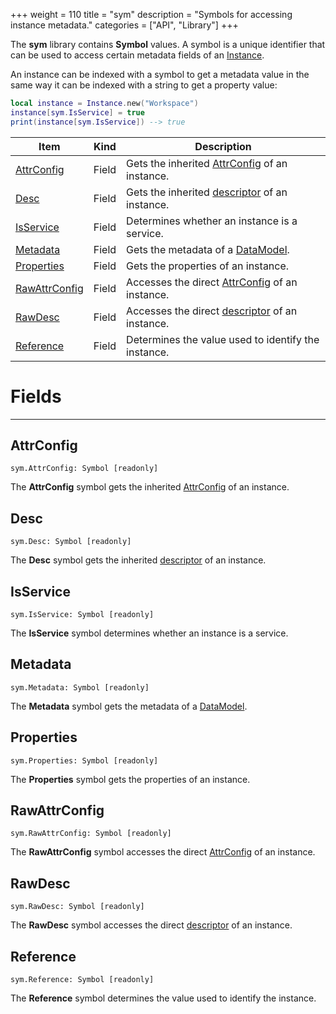 +++
weight = 110
title = "sym"
description = "Symbols for accessing instance metadata."
categories = ["API", "Library"]
+++

The **sym** library contains **Symbol** values. A symbol is a unique
identifier that can be used to access certain metadata fields of an [Instance](type:Instance).

An instance can be indexed with a symbol to get a metadata value in the same
way it can be indexed with a string to get a property value:

```lua
local instance = Instance.new("Workspace")
instance[sym.IsService] = true
print(instance[sym.IsService]) --> true

```

<div class="api-list one two">

| Item | Kind | Description |
| --- | --- | --- |
| [AttrConfig](#attrconfig) | Field | Gets the inherited [AttrConfig](type:AttrConfig) of an instance. |
| [Desc](#desc) | Field | Gets the inherited [descriptor](type:Desc) of an instance. |
| [IsService](#isservice) | Field | Determines whether an instance is a service. |
| [Metadata](#metadata) | Field | Gets the metadata of a [DataModel](type:DataModel). |
| [Properties](#properties) | Field | Gets the properties of an instance. |
| [RawAttrConfig](#rawattrconfig) | Field | Accesses the direct [AttrConfig](type:AttrConfig) of an instance. |
| [RawDesc](#rawdesc) | Field | Accesses the direct [descriptor](type:Desc) of an instance. |
| [Reference](#reference) | Field | Determines the value used to identify the instance. |

</div>

# Fields

----

## AttrConfig

 `sym.AttrConfig: Symbol [readonly]`

The **AttrConfig** symbol gets the inherited [AttrConfig](type:AttrConfig) of an instance.

## Desc

 `sym.Desc: Symbol [readonly]`

The **Desc** symbol gets the inherited [descriptor](type:Desc)
of an instance.

## IsService

 `sym.IsService: Symbol [readonly]`

The **IsService** symbol determines whether an instance is a service.

## Metadata

 `sym.Metadata: Symbol [readonly]`

The **Metadata** symbol gets the metadata of a [DataModel](type:DataModel).

## Properties

 `sym.Properties: Symbol [readonly]`

The **Properties** symbol gets the properties of an instance.

## RawAttrConfig

 `sym.RawAttrConfig: Symbol [readonly]`

The **RawAttrConfig** symbol accesses the direct [AttrConfig](type:AttrConfig) of an instance.

## RawDesc

 `sym.RawDesc: Symbol [readonly]`

The **RawDesc** symbol accesses the direct [descriptor](type:Desc) of an instance.

## Reference

 `sym.Reference: Symbol [readonly]`

The **Reference** symbol determines the value used to identify the
instance.